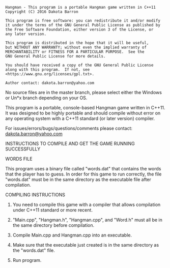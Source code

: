     Hangman - This program is a portable Hangman game written in C++11
    Copyright (C) 2016 Dakota Barron

    This program is free software: you can redistribute it and/or modify
    it under the terms of the GNU General Public License as published by
    the Free Software Foundation, either version 3 of the License, or
    any later version.

    This program is distributed in the hope that it will be useful,
    but WITHOUT ANY WARRANTY; without even the implied warranty of
    MERCHANTABILITY or FITNESS FOR A PARTICULAR PURPOSE.  See the
    GNU General Public License for more details.

    You should have received a copy of the GNU General Public License
    along with this program.  If not, see <https://www.gnu.org/licenses/gpl.txt>.

    Author contact: dakota.barron@yahoo.com

No source files are in the master branch, please select either the Windows or Un*x branch depending on your OS.

This program is a portable, console-based Hangman game written in C++11.
It was designed to be highly portable and should compile without error on any operating system with a C++11 standard (or later version) compiler.

For issues/errors/bugs/questions/comments please contact: dakota.barron@yahoo.com

INSTRUCTIONS TO COMPILE AND GET THE GAME RUNNING SUCCESSFULLY

WORDS FILE

This program uses a binary file called "words.dat" that contains the words that the player has to guess.
In order for this game to run correctly, the file "words.dat" must be in the same directory as the executable file after compilation.

COMPILING INSTRUCTIONS

1.	You need to compile this game with a compiler that allows compilation under C++11 standard or more recent.

2.	"Main.cpp", "Hangman.h", "Hangman.cpp", and "Word.h" must all be in the same directory before compilation.

3.	Compile Main.cpp and Hangman.cpp into an executable.

4.	Make sure that the executable just created is in the same directory as the "words.dat" file.

5.	Run program.
